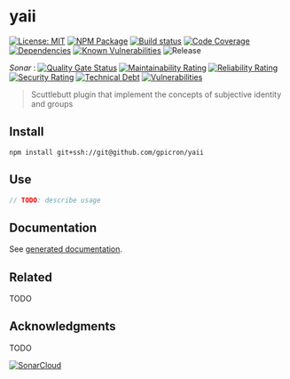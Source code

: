 # yaii
[![License: MIT](https://img.shields.io/badge/License-MIT-green.svg)](https://opensource.org/licenses/MIT)
[![NPM Package][]](https://npmjs.org/package/@gpicron/yaii)
[![Build status][]](https://travis-ci.org/gpicron/yaii)
[![Code Coverage][]](https://codecov.io/gh/gpicron/yaii)
[![Dependencies][]](https://david-dm.org/gpicron/yaii)
[![Known Vulnerabilities](https://snyk.io/test/github/gpicron/yaii/badge.svg?targetFile=package.json)](https://snyk.io/test/github/gpicron/yaii?targetFile=package.json)
![Release](https://github.com/gpicron/yaii/workflows/Release/badge.svg)

_Sonar_ :
[![Quality Gate Status](https://sonarcloud.io/api/project_badges/measure?project=gpicron_yaii&metric=alert_status)](https://sonarcloud.io/dashboard?id=gpicron_yaii)
[![Maintainability Rating](https://sonarcloud.io/api/project_badges/measure?project=gpicron_yaii&metric=sqale_rating)](https://sonarcloud.io/dashboard?id=gpicron_yaii)
[![Reliability Rating](https://sonarcloud.io/api/project_badges/measure?project=gpicron_yaii&metric=reliability_rating)](https://sonarcloud.io/dashboard?id=gpicron_yaii)
[![Security Rating](https://sonarcloud.io/api/project_badges/measure?project=gpicron_yaii&metric=security_rating)](https://sonarcloud.io/dashboard?id=gpicron_yaii)
[![Technical Debt](https://sonarcloud.io/api/project_badges/measure?project=gpicron_yaii&metric=sqale_index)](https://sonarcloud.io/dashboard?id=gpicron_yaii)
[![Vulnerabilities](https://sonarcloud.io/api/project_badges/measure?project=gpicron_yaii&metric=vulnerabilities)](https://sonarcloud.io/dashboard?id=gpicron_yaii)

[License]: https://img.shields.io/badge/UNLICENSED-blue.svg
[NPM Package]: https://img.shields.io/npm/v/@gpicron/yaii.svg
[Build status]: https://travis-ci.org/gpicron/yaii.svg?branch=master
[Code Coverage]: https://codecov.io/gh/gpicron/yaii/branch/master/graph/badge.svg
[Dependencies]: https://david-dm.org/gpicron/yaii/status.svg

> Scuttlebutt plugin that implement the concepts of subjective identity and groups

## Install

``` shell
npm install git+ssh://git@github.com/gpicron/yaii
```

## Use

``` typescript
// TODO: describe usage
```

## Documentation

See [generated documentation](doc/README.md).

## Related

TODO

## Acknowledgments

TODO

[![SonarCloud](https://sonarcloud.io/images/project_badges/sonarcloud-black.svg)](https://sonarcloud.io/dashboard?id=gpicron_yaii)
